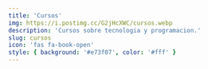 ```yaml
---
title: 'Cursos'
img: https://i.postimg.cc/G2jHcXWC/cursos.webp
description: 'Cursos sobre tecnologia y programacion.'
slug: cursos
icon: 'fas fa-book-open'
style: { background: '#e73f07', color: '#fff' }
---
```

